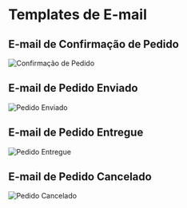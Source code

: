 # Templates de E-mail

## E-mail de Confirmação de Pedido
![Confirmação de Pedido](confirmacao_pedido.png)

## E-mail de Pedido Enviado
![Pedido Enviado](pedido_enviado.png)

## E-mail de Pedido Entregue
![Pedido Entregue](pedido_entregue.png)

## E-mail de Pedido Cancelado
![Pedido Cancelado](pedido_cancelado.png)